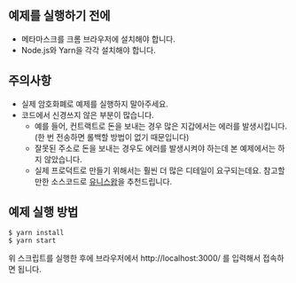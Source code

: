## 예제를 실행하기 전에
* 메타마스크를 크롬 브라우저에 설치해야 합니다.
* Node.js와 Yarn을 각각 설치해야 합니다.

## 주의사항
* 실제 암호화폐로 예제를 실행하지 말아주세요.
* 코드에서 신경쓰지 않은 부분이 많습니다.
    * 예를 들어, 컨트랙트로 돈을 보내는 경우 많은 지갑에서는 에러를 발생시킵니다. (한 번 전송하면 롤백할 방법이 없기 때문입니다)
    * 잘못된 주소로 돈을 보내는 경우도 에러를 발생시켜야 하는데 본 예제에서는 하지 않았습니다.
    * 실제 프로덕트로 만들기 위해서는 훨씬 더 많은 디테일이 요구되는데요. 참고할만한 소스코드로 [유니스왑](https://github.com/Uniswap/interface)을 추천드립니다.

## 예제 실행 방법
```shell
$ yarn install
$ yarn start
```

위 스크립트를 실행한 후에 브라우저에서 http://localhost:3000/ 를 입력해서 접속하면 됩니다.
